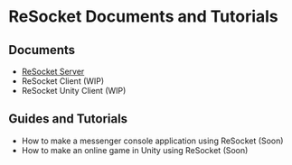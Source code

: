 # ReSocket Documents and Tutorials

## Documents
<ul>
  <li> <a href="https://github.com/Tidominer/ReSocket/blob/main/Documents/ReSocket/ReSocket.md">ReSocket Server </a> </li>
  <li> ReSocket Client (WIP) </li>
  <li> ReSocket Unity Client (WIP) </li>
</ul>

## Guides and Tutorials
<ul>
  <li> How to make a messenger console application using ReSocket (Soon) </li>
  <li> How to make an online game in Unity using ReSocket (Soon) </li>
</ul>
